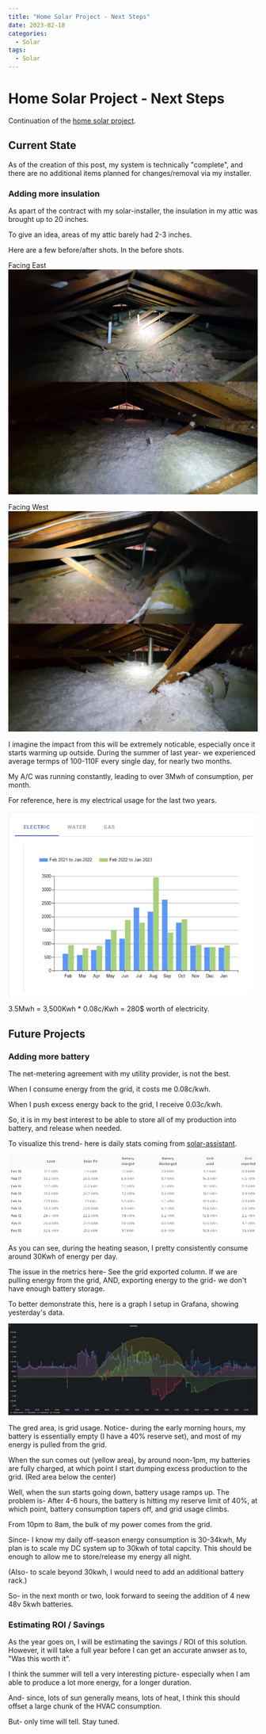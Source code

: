 ```yaml
---
title: "Home Solar Project - Next Steps"
date: 2023-02-18
categories:
  - Solar
tags:
  - Solar
---
```


# Home Solar Project - Next Steps

Continuation of the [home solar project](../../../pages/Projects/Solar-Project.md). 

<!-- more -->

## Current State

As of the creation of this post, my system is technically "complete", and there are no additional items planned for changes/removal via my installer.

### Adding more insulation

As apart of the contract with my solar-installer, the insulation in my attic was brought up to 20 inches.

To give an idea, areas of my attic barely had 2-3 inches.

Here are a few before/after shots. In the before shots.

Facing East
![](./assets-part5/facing-east.webP)

Facing West
![](./assets-part5/facing-west.webP)

I imagine the impact from this will be extremely noticable, especially once it starts warming up outside. During the summer of last year- we experienced average termps of 100-110F every single day, for nearly two months.

My A/C was running constantly, leading to over 3Mwh of consumption, per month.

For reference, here is my electrical usage for the last two years.

![](./assets-part5/utility-electric-usage.webP)

3.5Mwh = 3,500Kwh * 0.08c/Kwh = 280$ worth of electricity.

## Future Projects

### Adding more battery

The net-metering agreement with my utility provider, is not the  best.

When I consume energy from the grid, it costs me 0.08c/kwh.

When I push excess energy back to the grid, I receive 0.03c/kwh.

So, it is in my best interest to be able to store all of my production into battery, and release when needed.

To visualize this trend- here is daily stats coming from [solar-assistant](solar-assistant.md).

![Daily Stats from Solar-Assistant](./assets-part5/solar-assistant-daily-trends.webP)

As you can see, during the heating season, I pretty consistently consume around 30Kwh of energy per day.

The issue in the metrics here- See the grid exported column. If we are pulling energy from the grid, AND, exporting energy to the grid- we don't have enough battery storage.

To better demonstrate this, here is a graph I setup in Grafana, showing yesterday's data.

![Grafana Energy Dashboard](./assets-part5/grafana-energy-trends.webP)

The gred area, is grid usage. Notice- during the early morning hours, my battery is essentially empty (I have a 40% reserve set), and most of my energy is pulled from the grid.

When the sun comes out (yellow area), by around noon-1pm, my batteries are fully charged, at which point I start dumping excess production to the grid. (Red area below the center)

Well, when the sun starts going down, battery usage ramps up. The problem is- After 4-6 hours, the battery is hitting my reserve limit of 40%, at which point, battery consumption tapers off, and grid usage climbs.

From 10pm to 8am, the bulk of my power comes from the grid.

Since- I know my daily off-season energy consumption is 30-34kwh, My plan is to scale my DC system up to 30kwh of total capcity. This should be enough to allow me to store/release my energy all night.

(Also- to scale beyond 30kwh, I would need to add an additional battery rack.)

So- in the next month or two, look forward to seeing the addition of 4 new 48v 5kwh batteries.

### Estimating ROI / Savings

As the year goes on, I will be estimating the savings / ROI of this solution. However, it will take a full year before I can get an accurate anwser as to, "Was this worth it".

I think the summer will tell a very interesting picture- especially when I am able to produce a lot more energy, for a longer duration.

And- since, lots of sun generally means, lots of heat, I think this should offset a large chunk of the HVAC consumption.

But- only time will tell. Stay tuned.